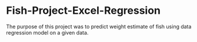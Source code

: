 # Fish-Project-Excel-Regression
The purpose of this project was to predict weight estimate of fish using data regression model on a given data.
